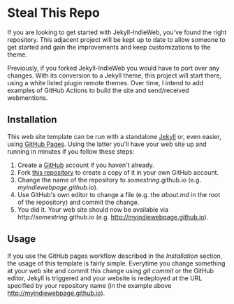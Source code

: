 # Steal This Repo

If you are looking to get started with Jekyll-IndieWeb, you've found the right repository. This adjacent project will be kept up to date to allow someone to get started and gain the improvements and keep customizations to the theme.

Previously, if you forked Jekyll-IndieWeb you would have to port over any changes. With its conversion to a Jekyll theme, this project will start there, using a white listed plugin remote themes. Over time, I intend to add examples of GitHub Actions to build the site and send/received webmentions.

## Installation

This web site template can be run with a standalone [Jekyll](https://jekyllrb.com/) or, even easier, using [GitHub Pages](https://pages.github.com). Using the latter you'll have your web site up and running in minutes if you follow these steps:

1. Create a [GitHub](https://github.com) account if you haven't already.
2. Fork [this repository](https://github.com/miklb/streal-this-repo) to create a copy of it in your own GitHub account.
3. Change the name of the repository to _somestring_.github.io (e.g. _myindiewebpage.github.io_).
4. Use GitHub's own editor to change a file (e.g. the _about.md_ in the root of the repository) and commit the change.
5. You did it. Your web site should now be available via http://_somestring_.github.io (e.g. http://myindiewebpage.github.io).

## Usage

If you use the GitHub pages workflow described in the _Installation_ section, the usage of this template is fairly simple. Everytime you change something at your web site and commit this change using _git commit_ or the GitHub editor, Jekyll is triggered and your website is redeployed at the URL specified by your repository name (in the example above http://myindiewebpage.github.io).
